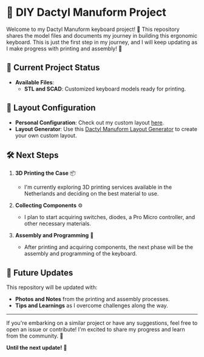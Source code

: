 # 🎹 DIY Dactyl Manuform Project

Welcome to my Dactyl Manuform keyboard project! 🎉 This repository shares the model files and documents my journey in building this ergonomic keyboard. This is just the first step in my journey, and I will keep updating as I make progress with printing and assembly! 🚀

## 📂 Current Project Status

- **Available Files**:
  - **STL and SCAD**: Customized keyboard models ready for printing.

## 🔗 Layout Configuration

- **Personal Configuration**: Check out my custom layout [here](https://ryanis.cool/dactyl/#manuform:CiUIBhAEGgp0aHJlZS1taW5pIgR6ZXJvKgNib3gyBm5vcm1pZTgAGgkIABIDcmo5GAAiF1UAAIBAGAAgAF0AAOBAZQAAQEBAAEgAKgYIARABGAA=).
- **Layout Generator**: Use this [Dactyl Manuform Layout Generator](https://ryanis.cool/dactyl/) to create your own custom layout.

## 🛠️ Next Steps

1. **3D Printing the Case** 📦
   - I'm currently exploring 3D printing services available in the Netherlands and deciding on the best material to use.

2. **Collecting Components** ⚙️
   - I plan to start acquiring switches, diodes, a Pro Micro controller, and other necessary materials.

3. **Assembly and Programming** 🔧
   - After printing and acquiring components, the next phase will be the assembly and programming of the keyboard.

## 📅 Future Updates

This repository will be updated with:

- **Photos and Notes** from the printing and assembly processes.
- **Tips and Learnings** as I overcome challenges along the way.

---

If you're embarking on a similar project or have any suggestions, feel free to open an issue or contribute! I'm excited to share my progress and learn from the community. 🤗

**Until the next update!** 🎉
